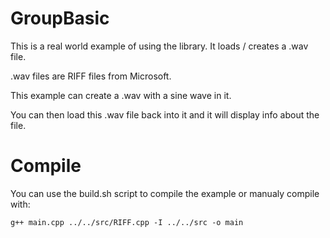# GroupBasic
This is a real world example of using the library.  It loads / creates a .wav file.

.wav files are RIFF files from Microsoft.

This example can create a .wav with a sine wave in it.

You can then load this .wav file back into it and it will display info about the file.


# Compile
You can use the build.sh script to compile the example or manualy compile with:

```
g++ main.cpp ../../src/RIFF.cpp -I ../../src -o main
```
